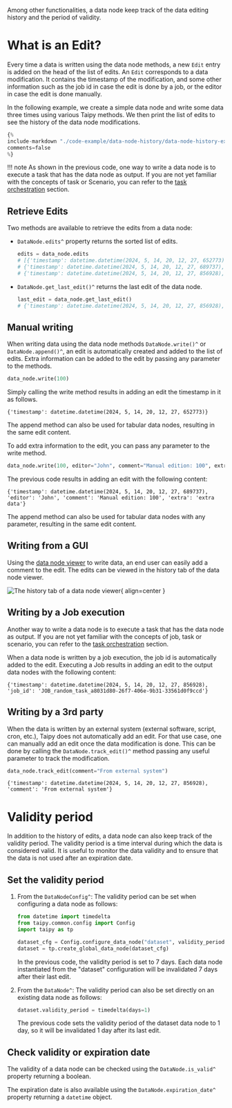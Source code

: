 Among other functionalities, a data node keep track of the data editing history and
the period of validity.

# What is an Edit?
Every time a data is written using the data node methods, a new `Edit` entry is
added on the head of the list of edits. An `Edit` corresponds to a data modification.
It contains the timestamp of the modification, and some other information such as the
job id in case the edit is done by a job, or the editor in case the edit is done
manually.

In the following example, we create a simple data node and write some data three times
using various Taipy methods. We then print the list of edits to see the history of the
data node modifications.

```python
{%
include-markdown "./code-example/data-node-history/data-node-history-example.py"
comments=false
%}
```

!!! note
    As shown in the previous code, one way to write a data node is to execute a task
    that has the data node as output. If you are not yet familiar with the concepts of
    task or Scenario, you can refer to the
    [task orchestration](../task-orchestration/index.md) section.

## Retrieve Edits

Two methods are available to retrieve the edits from a data node:

- `DataNode.edits^` property returns the sorted list of edits.
    ```python
    edits = data_node.edits
    # [{'timestamp': datetime.datetime(2024, 5, 14, 20, 12, 27, 652773), 'editor': 'TAIPY', 'comment': 'Default data written.'},
    # {'timestamp': datetime.datetime(2024, 5, 14, 20, 12, 27, 689737), 'editor': 'John', 'comment': 'Manual edition: 100', 'extra': 'extra data'},
    # {'timestamp': datetime.datetime(2024, 5, 14, 20, 12, 27, 856928), 'job_id': 'JOB_random_task_a8031d80-26f7-406e-9b31-33561d0f9ccd'}]
    ```
- `DataNode.get_last_edit()^` returns the last edit of the data node.
    ```python
    last_edit = data_node.get_last_edit()
    # {'timestamp': datetime.datetime(2024, 5, 14, 20, 12, 27, 856928), 'job_id': 'JOB_random_task_a8031d80-26f7-406e-9b31-33561d0f9ccd'}]
    ```

## Manual writing

When writing data using the data node methods `DataNode.write()^` or `DataNode.append()^`,
an edit is automatically created and added to the list of edits. Extra information can be
added to the edit by passing any parameter to the methods.

```python
data_node.write(100)
```
Simply calling the write method results in adding an edit the timestamp in it as follows.
```console
{'timestamp': datetime.datetime(2024, 5, 14, 20, 12, 27, 652773)}
```
The append method can also be used for tabular data nodes, resulting in the same edit content.

To add extra information to the edit, you can pass any parameter to the write method.
```python
data_node.write(100, editor="John", comment="Manual edition: 100", extra="extra data")
```
The previous code results in adding an edit with the following content:
```console
{'timestamp': datetime.datetime(2024, 5, 14, 20, 12, 27, 689737), 'editor': 'John', 'comment': 'Manual edition: 100', 'extra': 'extra data'}
```
The append method can also be used for tabular data nodes with any parameter,
resulting in the same edit content.

## Writing from a GUI
Using the [data node viewer](../../../refmans/gui/viselements/corelements/data_node.md) to write
data, an end user can easily add a comment to the edit. The edits can be viewed in
the history tab of the data node viewer.

![The history tab of a data node viewer](img/data-node-history/data-node-history-example.png){ align=center }

## Writing by a Job execution

Another way to write a data node is to execute a task that has the data node as
output. If you are not yet familiar with the concepts of job, task or scenario,
you can refer to the [task orchestration](../task-orchestration/index.md) section.

When a data node is written by a job execution, the job id is automatically added
to the edit. Executing a Job results in adding an edit to the output data nodes
with the following content:
```console
{'timestamp': datetime.datetime(2024, 5, 14, 20, 12, 27, 856928), 'job_id': 'JOB_random_task_a8031d80-26f7-406e-9b31-33561d0f9ccd'}
```

## Writing by a 3rd party

When the data is written by an external system (external software, script, cron, etc.),
Taipy does not automatically add an edit. For that use case, one can manually add
an edit once the data modification is done. This can be done by calling the
`DataNode.track_edit()^` method passing any useful parameter to track the modification.

```python
data_node.track_edit(comment="From external system")
```
```console
{'timestamp': datetime.datetime(2024, 5, 14, 20, 12, 27, 856928), 'comment': 'From external system'}
```

# Validity period

In addition to the history of edits, a data node can also keep track of the validity
period. The validity period is a time interval during which the data is considered valid.
It is useful to monitor the data validity and to ensure that the data is not used after
an expiration date.

## Set the validity period

1. From the `DataNodeConfig^`:
    The validity period can be set when configuring a data node as follows:
    ```python
    from datetime import timedelta
    from taipy.common.config import Config
    import taipy as tp

    dataset_cfg = Config.configure_data_node("dataset", validity_period=timedelta(days=7))
    dataset = tp.create_global_data_node(dataset_cfg)
    ```
    In the previous code, the validity period is set to 7 days. Each data node instantiated
    from the "dataset" configuration will be invalidated 7 days after their last edit.

2. From the `DataNode^`:
    The validity period can also be set directly on an existing data node as follows:
    ```python
    dataset.validity_period = timedelta(days=1)
    ```
    The previous code sets the validity period of the dataset data node to 1 day, so it
    will be invalidated 1 day after its last edit.

## Check validity or expiration date

The validity of a data node can be checked using the `DataNode.is_valid^` property returning
a boolean.

The expiration date is also available using the `DataNode.expiration_date^` property
returning a `datetime` object.
